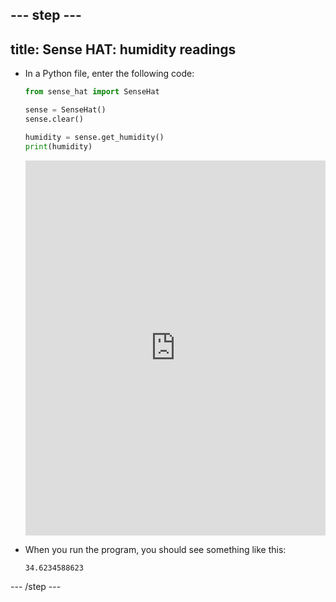 --- step ---
---
title: Sense HAT: humidity readings
---

- In a Python file, enter the following code:

    ```python
    from sense_hat import SenseHat

    sense = SenseHat()
    sense.clear()

    humidity = sense.get_humidity()
    print(humidity)
    ```

    <iframe src="https://trinket.io/embed/python/cd35fdd905" width="100%" height="600" frameborder="0" marginwidth="0" marginheight="0" allowfullscreen></iframe>

- When you run the program, you should see something like this:

    ```bash
    34.6234588623
    ```

--- /step ---
